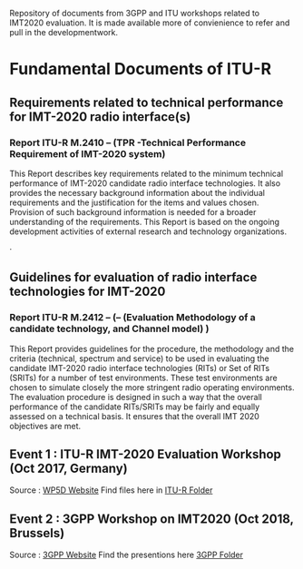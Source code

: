 Repository of documents from 3GPP and ITU workshops related to IMT2020 evaluation. It is made available more of convienience to refer and pull in the developmentwork.

# Fundamental Documents of ITU-R

## Requirements related to technical performance for IMT-2020 radio interface(s)

### Report ITU-R M.2410 – (TPR -Technical Performance Requirement of IMT-2020 system)  
This Report describes key requirements related to the minimum technical performance of IMT-2020 candidate radio interface technologies. It also provides the necessary background information about the individual requirements and the justification for the items and values chosen. Provision of such background information is needed for a broader understanding of the requirements. This Report is based on the ongoing development activities of external research and technology organizations.

·          

## Guidelines for evaluation of radio interface technologies for IMT-2020

### Report ITU-R M.2412 – (– (Evaluation Methodology of a candidate technology, and Channel model) ) 
This Report provides guidelines for the procedure, the methodology and the criteria (technical, spectrum and service) to be used in evaluating the candidate IMT-2020 radio interface technologies (RITs) or Set of RITs (SRITs) for a number of test environments. These test environments are chosen to simulate closely the more stringent radio operating environments. The evaluation procedure is designed in such a way that the overall performance of the candidate RITs/SRITs may be fairly and equally assessed on a technical basis. It ensures that the overall IMT 2020 objectives are met.


## Event 1 : ITU-R IMT-2020 Evaluation Workshop (Oct 2017, Germany)
Source : [WP5D Website](https://www.itu.int/en/ITU-R/study-groups/rsg5/rwp5d/imt-2020/Pages/ws-20171004.aspx)
Find files here in [ITU-R Folder](itu-r/readme.md) 
               
## Event 2 : 3GPP Workshop on IMT2020  (Oct 2018, Brussels) 
Source : [3GPP Website](http://www.3gpp.org/news-events/3gpp-news/1976-imt_2020)
Find the presentions here [3GPP Folder](3gpp/readme.md)
 
